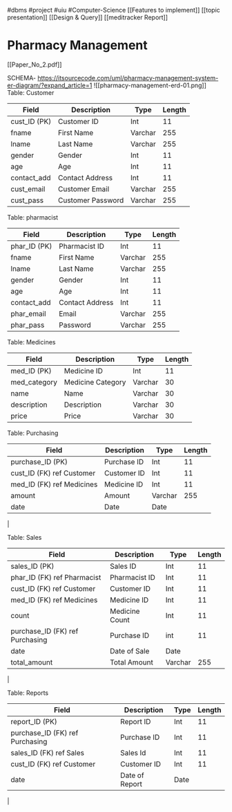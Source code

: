#dbms #project #uiu #Computer-Science 
[[Features to implement]]
[[topic presentation]]
[[Design & Query]]
[[meditracker Report]]
# Pharmacy Management
[[Paper_No_2.pdf]]








SCHEMA- https://itsourcecode.com/uml/pharmacy-management-system-er-diagram/?expand_article=1
![[pharmacy-management-erd-01.png]]
Table: Customer

| **Field**    | **Description**   | **Type** | **Length** |
| ------------ | ----------------- | -------- | ---------- |
| cust_ID (PK) | Customer ID       | Int      | 11         |
| fname        | First Name        | Varchar  | 255        |
| lname        | Last Name         | Varchar  | 255        |
| gender       | Gender            | Int      | 11         |
| age          | Age               | Int      | 11         |
| contact_add  | Contact Address   | Int      | 11         |
| cust_email   | Customer Email    | Varchar  | 255        |
| cust_pass    | Customer Password | Varchar  | 255        |


Table: pharmacist

| **Field**    | **Description** | **Type** | **Length** |
| ------------ | --------------- | -------- | ---------- |
| phar_ID (PK) | Pharmacist ID   | Int      | 11         |
| fname        | First Name      | Varchar  | 255        |
| lname        | Last Name       | Varchar  | 255        |
| gender       | Gender          | Int      | 11         |
| age          | Age             | Int      | 11         |
| contact_add  | Contact Address | Int      | 11         |
| phar_email   | Email           | Varchar  | 255        |
| phar_pass    | Password        | Varchar  | 255        |

Table: Medicines

| **Field**    | ****Description**** | **Type** | **Length** |
| ------------ | ------------------- | -------- | ---------- |
| med_ID (PK)  | Medicine ID         | Int      | 11         |
| med_category | Medicine Category   | Varchar  | 30         |
| name         | Name                | Varchar  | 30         |
| description  | Description         | Varchar  | 30         |
| price        | Price               | Varchar  | 30         |

Table: Purchasing

| **Field**                 | ****Description**** | **Type** | **Length** |
| ------------------------- | ------------------- | -------- | ---------- |
| purchase_ID (PK)          | Purchase ID         | Int      | 11         |
| cust_ID (FK) ref Customer | Customer ID         | Int      | 11         |
| med_ID (FK) ref Medicines | Medicine ID         | Int      | 11         |
| amount                    | Amount              | Varchar  | 255        |
| date                      | Date                | Date     |            |
| 
 
Table: Sales

| **Field**                       | ****Description**** | **Type** | **Length** |
| ------------------------------- | ------------------- | -------- | ---------- |
| sales_ID (PK)                   | Sales ID            | Int      | 11         |
| phar_ID (FK) ref Pharmacist     | Pharmacist ID       | Int      | 11         |
| cust_ID (FK) ref Customer       | Customer ID         | Int      | 11         |
| med_ID (FK) ref Medicines       | Medicine ID         | Int      | 11         |
| count                           | Medicine Count      | Int      | 11         |
| purchase_ID (FK) ref Purchasing | Purchase ID         | int      | 11         |
| date                            | Date of Sale        | Date     |            |
| total_amount                    | Total Amount        | Varchar  | 255        |
| 

Table: Reports

| **Field**                       | ****Description**** | **Type** | **Length** |
| ------------------------------- | ------------------- | -------- | ---------- |
| report_ID (PK)                  | Report ID           | Int      | 11         |
| purchase_ID (FK) ref Purchasing | Purchase ID         | Int      | 11         |
| sales_ID (FK) ref Sales         | Sales Id            | Int      | 11         |
| cust_ID (FK) ref Customer       | Customer ID         | Int      | 11         |
| date                            | Date of Report      | Date     |            |
| 

